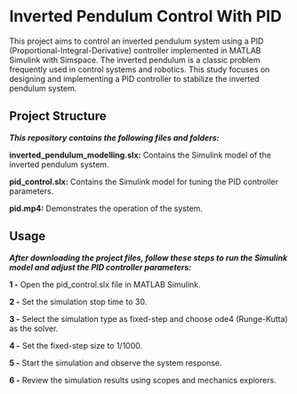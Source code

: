 # **Inverted Pendulum Control With PID**
This project aims to control an inverted pendulum system using a PID (Proportional-Integral-Derivative) controller implemented in MATLAB Simulink with Simspace. The inverted pendulum is a classic problem frequently used in control systems and robotics. This study focuses on designing and implementing a PID controller to stabilize the inverted pendulum system.

## **Project Structure**
_**This repository contains the following files and folders:**_

**inverted_pendulum_modelling.slx:**  Contains the Simulink model of the inverted pendulum system.

**pid_control.slx:**  Contains the Simulink model for tuning the PID controller parameters.

**pid.mp4:** Demonstrates the operation of the system. 

## **Usage** 
_**After downloading the project files, follow these steps to run the Simulink model and adjust the PID controller parameters:**_

**1 -** Open the pid_control.slx file in MATLAB Simulink.

**2 -** Set the simulation stop time to 30.

**3 -** Select the simulation type as fixed-step and choose ode4 (Runge-Kutta) as the solver.

**4 -** Set the fixed-step size to 1/1000.

**5 -** Start the simulation and observe the system response.

**6 -** Review the simulation results using scopes and mechanics explorers.
